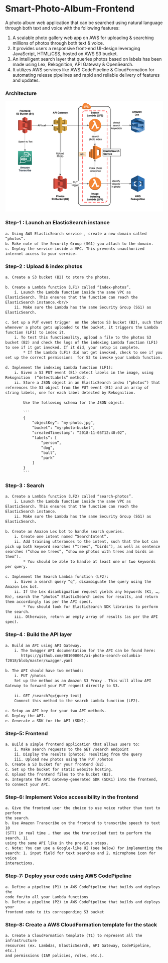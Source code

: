 # Smart-Photo-Album-Frontend

A photo album web application that can be searched using natural language through both text and voice with the following features:
1. A scalable photo gallery web app on AWS for uploading & searching millions of photos through both text & voice.
2. It provides users a responsive front-end UI-design leveraging JavaScript, HTML/CSS, hosted on AWS S3 bucket.
3. An intelligent search layer that queries photos based on labels has been made using Lex, Rekognition, API Gateway & OpenSearch.
4. It utilizes AWS services like AWS CodePipeline & CloudFormation for automating release pipelines and rapid and reliable delivery of features and updates.

### Architecture
![](images/architecture.PNG)

### Step-1 : Launch an ElasticSearch instance
```
a. Using AWS ElasticSearch service , create a new domain called “photos”.  
b. Make note of the Security Group (SG1) you attach to the domain.  
c. Deploy the service inside a VPC. This prevents unauthorized internet access to your service.
```
### Step-2 : Upload & index photos
```
a. Create a S3 bucket (B2) to store the photos.

b. Create a Lambda function (LF1) called “index-photos”.
	i. Launch the Lambda function inside the same VPC as ElasticSearch. This ensures that the function can reach the ElasticSearch instance.<br/>
	ii. Make sure the Lambda has the same Security Group (SG1) as ElasticSearch.

c. Set up a PUT event trigger  on the photos S3 bucket (B2), such that whenever a photo gets uploaded to the bucket, it triggers the Lambda function (LF1) to index it.
	i. To test this functionality, upload a file to the photos S3 bucket (B2) and check the logs of the indexing Lambda function (LF1) to see if it got invoked. If it did, your setup is complete.
		* If the Lambda (LF1) did not get invoked, check to see if you set up the correct permissions  for S3 to invoke your Lambda function.

d. Implement the indexing Lambda function (LF1):
	i. Given a S3 PUT event (E1) detect labels in the image, using Rekognition  (“detectLabels” method).
	ii. Store a JSON object in an ElasticSearch index (“photos”) that references the S3 object from the PUT event (E1) and an array of string labels, one for each label detected by Rekognition.

		Use the following schema for the JSON object:

		```
		{
			“objectKey”: “my-photo.jpg”,
			“bucket”: “my-photo-bucket”,
			“createdTimestamp”: “2018-11-05T12:40:02”,
			“labels”: [
				“person”,
				“dog”,
				“ball”,
				“park”
			]
		}
		```
```
### Step-3 : Search
```
a. Create a Lambda function (LF2) called “search-photos”.
	i. Launch the Lambda function inside the same VPC as ElasticSearch. This ensures that the function can reach the ElasticSearch instance.
	ii. Make sure the Lambda has the same Security Group (SG1) as ElasticSearch.

b. Create an Amazon Lex bot to handle search queries.
	i. Create one intent named “SearchIntent”.
	ii. Add training utterances to the intent, such that the bot can pick up both keyword searches (“trees”, “birds”), as well as sentence searches (“show me trees”, “show me photos with trees and birds in them”).
		* You should be able to handle at least one or two keywords per query.

c. Implement the Search Lambda function (LF2):
	i. Given a search query “q”, disambiguate the query using the Amazon Lex bot.
	ii. If the Lex disambiguation request yields any keywords (K1, …, Kn), search the “photos” ElasticSearch index for results, and return them accordingly (as per the API spec).
		* You should look for ElasticSearch SDK libraries to perform the search.
	iii. Otherwise, return an empty array of results (as per the API spec).
```
### Step-4 :  Build the API layer
```
a. Build an API using API Gateway.
	i. The Swagger API documentation for the API can be found here:
	   https://github.com/001000001/ai-photo-search-columbia-f2018/blob/master/swagger.yaml

b. The API should have two methods:
	i. PUT /photos
	Set up the method as an Amazon S3 Proxy . This will allow API Gateway to forward your PUT request directly to S3.

	ii. GET /search?q={query text}
	Connect this method to the search Lambda function (LF2).

c. Setup an API key for your two API methods.
d. Deploy the API.
e. Generate a SDK for the API (SDK1).

```
### Step-5:  Frontend
```
a. Build a simple frontend application that allows users to:
	i. Make search requests to the GET /search endpoint
	ii. Display the results (photos) resulting from the query
	iii. Upload new photos using the PUT /photos
b. Create a S3 bucket for your frontend (B2).
c. Set up the bucket for static website hosting.
d. Upload the frontend files to the bucket (B2).
e. Integrate the API Gateway-generated SDK (SDK1) into the frontend, to connect your API.
```

### Step-6: Implement Voice accessibility in the frontend
```
a. Give the frontend user the choice to use voice rather than text to perform
the search.
b. Use Amazon Transcribe on the frontend to transcribe speech to text 10
(STT) in real time , then use the transcribed text to perform the search, 11
using the same API like in the previous steps.
c. Note: You can use a Google-like UI (see below) for implementing the
search: 1. input field for text searches and 2. microphone icon for voice
interactions.

```
### Step-7: Deploy your code using AWS CodePipeline
```
a. Define a pipeline (P1) in AWS CodePipeline that builds and deploys the
code for/to all your Lambda functions
b. Define a pipeline (P2) in AWS CodePipeline that builds and deploys your
frontend code to its corresponding S3 bucket

```

### Step-8: Create a AWS CloudFormation template for the stack
```
a. Create a CloudFormation template (T1) to represent all the infrastructure
resources (ex. Lambdas, ElasticSearch, API Gateway, CodePipeline, etc.)
and permissions (IAM policies, roles, etc.).
```

